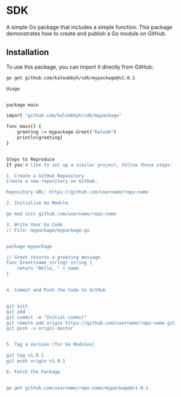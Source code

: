 # SDK

A simple Go package that includes a simple function. 
This package demonstrates how to create and publish a Go module on GitHub.

## Installation

To use this package, you can import it directly from GitHub:

```bash
go get github.com/kaleabbyh/sdk/mypackage@v1.0.1

Usage


package main

import "github.com/kaleabbyh/sdk/mypackage"

func main() {
    greeting := mypackage.Greet("Kaleab")
    println(greeting)
}


Steps to Reproduce
If you'd like to set up a similar project, follow these steps:

1. Create a GitHub Repository
Create a new repository on GitHub:

Repository URL: https://github.com/username/repo-name

2. Initialize Go Module

go mod init github.com/username/repo-name

3. Write Your Go Code
// File: mypackage/mypackage.go


package mypackage

// Greet returns a greeting message
func Greet(name string) string {
    return "Hello, " + name
}


4. Commit and Push the Code to GitHub


git init
git add .
git commit -m "Initial commit"
git remote add origin https://github.com/username/repo-name.git
git push -u origin master


5. Tag a Version (for Go Modules)

git tag v1.0.1
git push origin v1.0.1

6. Fetch the Package


go get github.com/username/repo-name/mypackage@v1.0.1
